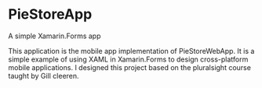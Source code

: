 # PieStoreApp
A simple Xamarin.Forms app

This application is the mobile app implementation of PieStoreWebApp. 
It is a simple example of using XAML in Xamarin.Forms to design cross-platform mobile applications. 
I designed this project based on the pluralsight course taught by Gill cleeren.
